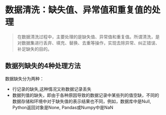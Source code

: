 # 数据清洗：缺失值、异常值和重复值的处理
> 在数据清洗过程中，主要处理的是缺失值、异常值和重复值。所谓清洗，是对数据集进行丢弃、填充、替换、去重等操作，实现去除异常、纠正错误、补足缺失的目的。
## 数据列缺失的4种处理方法

数据缺失分为两种：
- 行记录的缺失,这种情况又称数据记录丢失
- 数据列值的缺失，即由于各种原因导致的数据记录中某些列的值空缺，不同的数据存储和环境中对于缺失值的表示结果也不同，例如，数据库中是Null, Python返回对象是None, Pandas或Numpy中是NaN